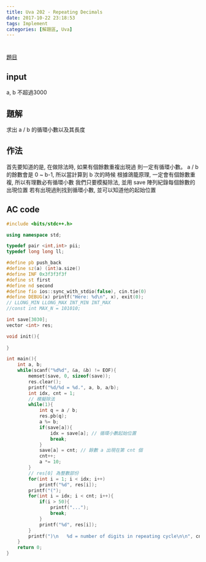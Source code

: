```yaml
---
title: Uva 202 - Repeating Decimals
date: 2017-10-22 23:18:53
tags: Implement
categories: [解題區, Uva]
---
```


#
[題目](https://uva.onlinejudge.org/index.php?option=com_onlinejudge&Itemid=8&page=show_problem&category=4&problem=138)

## input
a, b 不超過3000

## 題解
求出 a / b 的循環小數以及其長度

## 作法
首先要知道的是, 在做除法時, 如果有個餘數重複出現過
則一定有循環小數。
a / b 的餘數會是 0 ~ b-1, 所以當計算到 b 次的時候
根據鴿籠原理, 一定會有個餘數重複, 所以有理數必有循環小數
我們只要模擬除法, 並用 save 陣列紀錄每個餘數的出現位置
若有出現過則找到循環小數, 並可以知道他的起始位置

## AC code
```cpp
#include <bits/stdc++.h>

using namespace std;

typedef pair <int,int> pii;
typedef long long ll;

#define pb push_back
#define sz(a) (int)a.size()
#define INF 0x3f3f3f3f
#define st first
#define nd second
#define fio ios::sync_with_stdio(false), cin.tie(0)
#define DEBUG(x) printf("Here: %d\n", x), exit(0);
// LLONG_MIN LLONG_MAX INT_MIN INT_MAX
//const int MAX_N = 101010;

int save[3030];
vector <int> res;

void init(){
    
}

int main(){
    int a, b;
    while(scanf("%d%d", &a, &b) != EOF){
        memset(save, 0, sizeof(save));
        res.clear();
        printf("%d/%d = %d.", a, b, a/b);
        int idx, cnt = 1;
        // 模擬除法
        while(1){
            int q = a / b;
            res.pb(q);
            a %= b;
            if(save[a]){
                idx = save[a]; // 循環小數起始位置
                break;
            }
            save[a] = cnt; // 餘數 a 出現在第 cnt 個
            cnt++;
            a *= 10;
        }
        // res[0] 為整數部份
        for(int i = 1; i < idx; i++)
            printf("%d", res[i]);
        printf("(");
        for(int i = idx; i < cnt; i++){
            if(i > 50){
                printf("...");
                break;
            }
            printf("%d", res[i]);
        }
        printf(")\n   %d = number of digits in repeating cycle\n\n", cnt - idx);
    }
    return 0;
}
```
